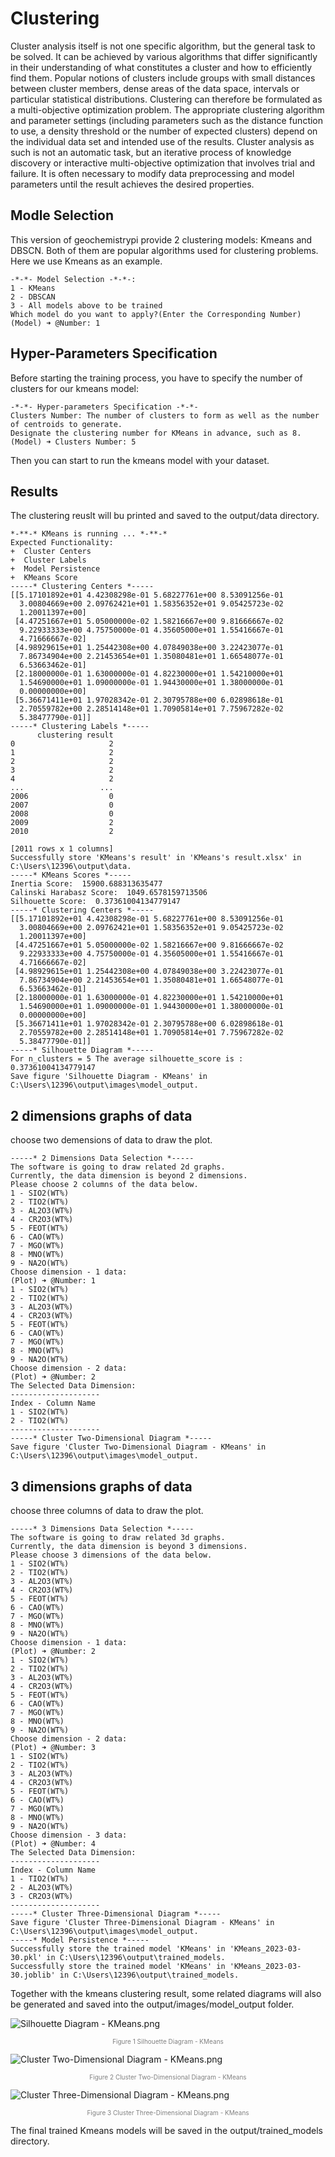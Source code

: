 # Clustering

Cluster analysis itself is not one specific algorithm, but the general task to be solved. It can be achieved by various algorithms that differ significantly in their understanding of what constitutes a cluster and how to efficiently find them. Popular notions of clusters include groups with small distances between cluster members, dense areas of the data space, intervals or particular statistical distributions. Clustering can therefore be formulated as a multi-objective optimization problem. The appropriate clustering algorithm and parameter settings (including parameters such as the distance function to use, a density threshold or the number of expected clusters) depend on the individual data set and intended use of the results. Cluster analysis as such is not an automatic task, but an iterative process of knowledge discovery or interactive multi-objective optimization that involves trial and failure. It is often necessary to modify data preprocessing and model parameters until the result achieves the desired properties.

## Modle Selection

This version of geochemistrypi provide 2 clustering models: Kmeans and DBSCN. Both of them are popular algorithms used for clustering problems. Here we use Kmeans as an example.

    -*-*- Model Selection -*-*-:
    1 - KMeans
    2 - DBSCAN
    3 - All models above to be trained
    Which model do you want to apply?(Enter the Corresponding Number)
    (Model) ➜ @Number: 1


## Hyper-Parameters Specification

Before starting the training process, you have to specify the number of clusters for our kmeans model:

    -*-*- Hyper-parameters Specification -*-*-
    Clusters Number: The number of clusters to form as well as the number of centroids to generate.
    Designate the clustering number for KMeans in advance, such as 8.
    (Model) ➜ Clusters Number: 5
Then you can start to run the kmeans model with your dataset.

## Results

The clustering reuslt will bu printed and saved to the output/data directory.

```
*-**-* KMeans is running ... *-**-*
Expected Functionality:
+  Cluster Centers
+  Cluster Labels
+  Model Persistence
+  KMeans Score
-----* Clustering Centers *-----
[[5.17101892e+01 4.42308298e-01 5.68227761e+00 8.53091256e-01
  3.00804669e+00 2.09762421e+01 1.58356352e+01 9.05425723e-02
  1.20011397e+00]
 [4.47251667e+01 5.05000000e-02 1.58216667e+00 9.81666667e-02
  9.22933333e+00 4.75750000e-01 4.35605000e+01 1.55416667e-01
  4.71666667e-02]
 [4.98929615e+01 1.25442308e+00 4.07849038e+00 3.22423077e-01
  7.86734904e+00 2.21453654e+01 1.35080481e+01 1.66548077e-01
  6.53663462e-01]
 [2.18000000e-01 1.63000000e-01 4.82230000e+01 1.54210000e+01
  1.54690000e+01 1.09000000e-01 1.94430000e+01 1.38000000e-01
  0.00000000e+00]
 [5.36671411e+01 1.97028342e-01 2.30795788e+00 6.02898618e-01
  2.70559782e+00 2.28514148e+01 1.70905814e+01 7.75967282e-02
  5.38477790e-01]]
-----* Clustering Labels *-----
      clustering result
0                     2
1                     2
2                     2
3                     2
4                     2
...                 ...
2006                  0
2007                  0
2008                  0
2009                  2
2010                  2

[2011 rows x 1 columns]
Successfully store 'KMeans's result' in 'KMeans's result.xlsx' in C:\Users\12396\output\data.
-----* KMeans Scores *-----
Inertia Score:  15900.688313635477
Calinski Harabasz Score:  1049.6578159713506
Silhouette Score:  0.37361004134779147
-----* Clustering Centers *-----
[[5.17101892e+01 4.42308298e-01 5.68227761e+00 8.53091256e-01
  3.00804669e+00 2.09762421e+01 1.58356352e+01 9.05425723e-02
  1.20011397e+00]
 [4.47251667e+01 5.05000000e-02 1.58216667e+00 9.81666667e-02
  9.22933333e+00 4.75750000e-01 4.35605000e+01 1.55416667e-01
  4.71666667e-02]
 [4.98929615e+01 1.25442308e+00 4.07849038e+00 3.22423077e-01
  7.86734904e+00 2.21453654e+01 1.35080481e+01 1.66548077e-01
  6.53663462e-01]
 [2.18000000e-01 1.63000000e-01 4.82230000e+01 1.54210000e+01
  1.54690000e+01 1.09000000e-01 1.94430000e+01 1.38000000e-01
  0.00000000e+00]
 [5.36671411e+01 1.97028342e-01 2.30795788e+00 6.02898618e-01
  2.70559782e+00 2.28514148e+01 1.70905814e+01 7.75967282e-02
  5.38477790e-01]]
-----* Silhouette Diagram *-----
For n_clusters = 5 The average silhouette_score is : 0.37361004134779147
Save figure 'Silhouette Diagram - KMeans' in C:\Users\12396\output\images\model_output.
```
## 2 dimensions graphs of data
choose two demensions of data to draw the plot.
```
-----* 2 Dimensions Data Selection *-----
The software is going to draw related 2d graphs.
Currently, the data dimension is beyond 2 dimensions.
Please choose 2 columns of the data below.
1 - SIO2(WT%)
2 - TIO2(WT%)
3 - AL2O3(WT%)
4 - CR2O3(WT%)
5 - FEOT(WT%)
6 - CAO(WT%)
7 - MGO(WT%)
8 - MNO(WT%)
9 - NA2O(WT%)
Choose dimension - 1 data:
(Plot) ➜ @Number: 1
1 - SIO2(WT%)
2 - TIO2(WT%)
3 - AL2O3(WT%)
4 - CR2O3(WT%)
5 - FEOT(WT%)
6 - CAO(WT%)
7 - MGO(WT%)
8 - MNO(WT%)
9 - NA2O(WT%)
Choose dimension - 2 data:
(Plot) ➜ @Number: 2
The Selected Data Dimension:
--------------------
Index - Column Name
1 - SIO2(WT%)
2 - TIO2(WT%)
--------------------
-----* Cluster Two-Dimensional Diagram *-----
Save figure 'Cluster Two-Dimensional Diagram - KMeans' in C:\Users\12396\output\images\model_output.
```
## 3 dimensions graphs of data
choose three columns of data to draw the plot.
```
-----* 3 Dimensions Data Selection *-----
The software is going to draw related 3d graphs.
Currently, the data dimension is beyond 3 dimensions.
Please choose 3 dimensions of the data below.
1 - SIO2(WT%)
2 - TIO2(WT%)
3 - AL2O3(WT%)
4 - CR2O3(WT%)
5 - FEOT(WT%)
6 - CAO(WT%)
7 - MGO(WT%)
8 - MNO(WT%)
9 - NA2O(WT%)
Choose dimension - 1 data:
(Plot) ➜ @Number: 2
1 - SIO2(WT%)
2 - TIO2(WT%)
3 - AL2O3(WT%)
4 - CR2O3(WT%)
5 - FEOT(WT%)
6 - CAO(WT%)
7 - MGO(WT%)
8 - MNO(WT%)
9 - NA2O(WT%)
Choose dimension - 2 data:
(Plot) ➜ @Number: 3
1 - SIO2(WT%)
2 - TIO2(WT%)
3 - AL2O3(WT%)
4 - CR2O3(WT%)
5 - FEOT(WT%)
6 - CAO(WT%)
7 - MGO(WT%)
8 - MNO(WT%)
9 - NA2O(WT%)
Choose dimension - 3 data:
(Plot) ➜ @Number: 4
The Selected Data Dimension:
--------------------
Index - Column Name
1 - TIO2(WT%)
2 - AL2O3(WT%)
3 - CR2O3(WT%)
--------------------
-----* Cluster Three-Dimensional Diagram *-----
Save figure 'Cluster Three-Dimensional Diagram - KMeans' in C:\Users\12396\output\images\model_output.
-----* Model Persistence *-----
Successfully store the trained model 'KMeans' in 'KMeans_2023-03-30.pkl' in C:\Users\12396\output\trained_models.
Successfully store the trained model 'KMeans' in 'KMeans_2023-03-30.joblib' in C:\Users\12396\output\trained_models.
```

Together with the kmeans clustering result, some related diagrams will also be generated and saved into the output/images/model_output folder.

![Silhouette Diagram - KMeans.png](https://github.com/ZJUEarthData/geochemistrypi/assets/66779478/3b36dfd4-7d6f-4528-b042-c0caddd8cad5)

<font color=gray size=1><center>Figure 1 Silhouette Diagram - KMeans</center></font>

![Cluster Two-Dimensional Diagram - KMeans.png](https://github.com/ZJUEarthData/geochemistrypi/assets/66779478/fb2ae7fe-fe65-4325-9a49-583edff414c6)

<font color=gray size=1><center>Figure 2 Cluster Two-Dimensional Diagram - KMeans</center></font>

![Cluster Three-Dimensional Diagram - KMeans.png](https://github.com/ZJUEarthData/geochemistrypi/assets/66779478/44f0b80f-a48d-45b8-857e-9a1efbc8d256)

<font color=gray size=1><center>Figure 3 Cluster Three-Dimensional Diagram - KMeans</center></font>

The final trained Kmeans models will be saved in the output/trained_models directory.
